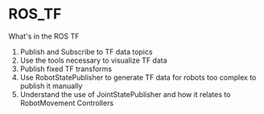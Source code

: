 # ROS_TF

What's in the ROS TF

1. Publish and Subscribe to TF data topics
2. Use the tools necessary to visualize TF data
3. Publish fixed TF transforms
4. Use RobotStatePublisher to generate TF data for robots too complex to publish it manually
5. Understand the use of JointStatePublisher and how it relates to RobotMovement Controllers